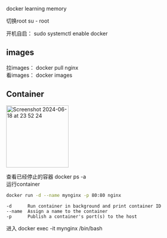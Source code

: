 docker learning memory

切换root   su - root  


开机自启： sudo systemctl enable docker  


## images
拉images： docker pull nginx  
看images： docker images  

## Container
<img width="167" alt="Screenshot 2024-06-18 at 23 52 24" src="https://github.com/goushijianglin/docker/assets/83333650/b9219833-dcba-45c1-8bd4-a72d83bc4ef7">  

查看已经停止的容器 docker ps -a  
运行container
```sh
docker run -d --name mynginx -p 80:80 nginx
```  
    -d      Run container in background and print container ID  
    --name  Assign a name to the container  
    -p      Publish a container's port(s) to the host  
进入 docker exec -it mynginx /bin/bash
